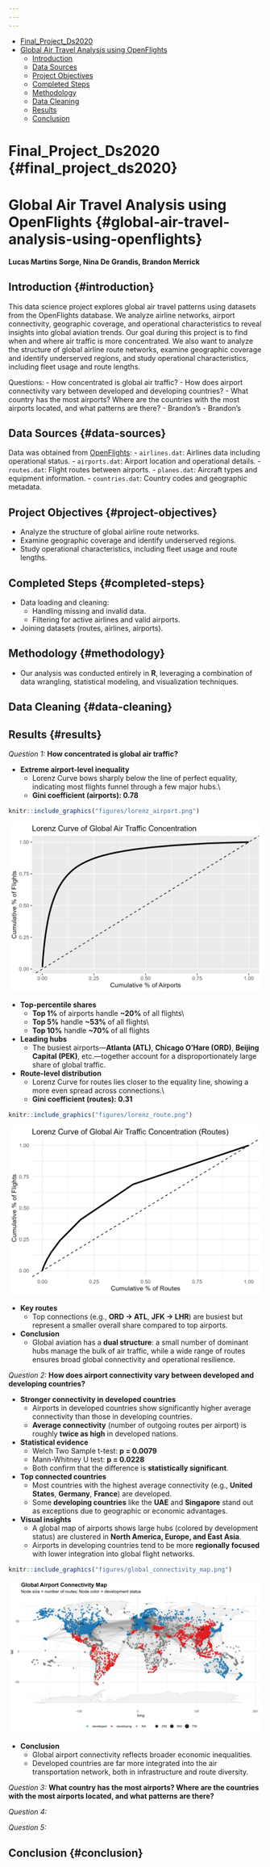 ```yaml
---
---
---
```


-   [Final_Project_Ds2020](#final_project_ds2020)
-   [Global Air Travel Analysis using OpenFlights](#global-air-travel-analysis-using-openflights)
    -   [Introduction](#introduction)
    -   [Data Sources](#data-sources)
    -   [Project Objectives](#project-objectives)
    -   [Completed Steps](#completed-steps)
    -   [Methodology](#methodology)
    -   [Data Cleaning](#data-cleaning)
    -   [Results](#results)
    -   [Conclusion](#conclusion)

# Final_Project_Ds2020 {#final_project_ds2020}

# Global Air Travel Analysis using OpenFlights {#global-air-travel-analysis-using-openflights}

**Lucas Martins Sorge, Nina De Grandis, Brandon Merrick**

## Introduction {#introduction}

This data science project explores global air travel patterns using datasets from the OpenFlights database. We analyze airline networks, airport connectivity, geographic coverage, and operational characteristics to reveal insights into global aviation trends. Our goal during this project is to find when and where air traffic is more concentrated. We also want to analyze the structure of global airline route networks, examine geographic coverage and identify underserved regions, and study operational characteristics, including fleet usage and route lengths.

Questions: - How concentrated is global air traffic? - How does airport connectivity vary between developed and developing countries? - What country has the most airports? Where are the countries with the most airports located, and what patterns are there? - Brandon’s - Brandon’s

## Data Sources {#data-sources}

Data was obtained from [OpenFlights](https://openflights.org/data.php): - `airlines.dat`: Airlines data including operational status. - `airports.dat`: Airport location and operational details. - `routes.dat`: Flight routes between airports. - `planes.dat`: Aircraft types and equipment information. - `countries.dat`: Country codes and geographic metadata.

## Project Objectives {#project-objectives}

-   Analyze the structure of global airline route networks.
-   Examine geographic coverage and identify underserved regions.
-   Study operational characteristics, including fleet usage and route lengths.

## Completed Steps {#completed-steps}

-   Data loading and cleaning:
    -   Handling missing and invalid data.
    -   Filtering for active airlines and valid airports.
-   Joining datasets (routes, airlines, airports).

## Methodology {#methodology}

-   Our analysis was conducted entirely in **R**, leveraging a combination of data wrangling, statistical modeling, and visualization techniques.

## Data Cleaning {#data-cleaning}

## Results {#results}

*Question 1:* **How concentrated is global air traffic?**

-   **Extreme airport-level inequality**
    -   Lorenz Curve bows sharply below the line of perfect equality, indicating most flights funnel through a few major hubs.\
    -   **Gini coefficient (airports): 0.78**

``` r
knitr::include_graphics("figures/lorenz_airport.png")
```

![](figures/lorenz_airport.png)<!-- -->

-   **Top-percentile shares**
    -   **Top 1%** of airports handle **\~20%** of all flights\
    -   **Top 5%** handle **\~53%** of all flights\
    -   **Top 10%** handle **\~70%** of all flights
-   **Leading hubs**
    -   The busiest airports—**Atlanta (ATL)**, **Chicago O’Hare (ORD)**, **Beijing Capital (PEK)**, etc.—together account for a disproportionately large share of global traffic.
-   **Route-level distribution**
    -   Lorenz Curve for routes lies closer to the equality line, showing a more even spread across connections.\
    -   **Gini coefficient (routes): 0.31**

``` r
knitr::include_graphics("figures/lorenz_route.png")
```

![](figures/lorenz_route.png)<!-- -->

-   **Key routes**
    -   Top connections (e.g., **ORD → ATL**, **JFK → LHR**) are busiest but represent a smaller overall share compared to top airports.
-   **Conclusion**
    -   Global aviation has a **dual structure**: a small number of dominant hubs manage the bulk of air traffic, while a wide range of routes ensures broad global connectivity and operational resilience.

*Question 2:* **How does airport connectivity vary between developed and developing countries?**

-   **Stronger connectivity in developed countries**
    -   Airports in developed countries show significantly higher average connectivity than those in developing countries.
    -   **Average connectivity** (number of outgoing routes per airport) is roughly **twice as high** in developed nations.
-   **Statistical evidence**
    -   Welch Two Sample t-test: **p = 0.0079**
    -   Mann-Whitney U test: **p = 0.0228**
    -   Both confirm that the difference is **statistically significant**.
-   **Top connected countries**
    -   Most countries with the highest average connectivity (e.g., **United States**, **Germany**, **France**) are developed.
    -   Some **developing countries** like the **UAE** and **Singapore** stand out as exceptions due to geographic or economic advantages.
-   **Visual insights**
    -   A global map of airports shows large hubs (colored by development status) are clustered in **North America, Europe, and East Asia**.
    -   Airports in developing countries tend to be more **regionally focused** with lower integration into global flight networks.

``` r
knitr::include_graphics("figures/global_connectivity_map.png")
```

![](figures/global_connectivity_map.png)<!-- -->

-   **Conclusion**
    -   Global airport connectivity reflects broader economic inequalities.
    -   Developed countries are far more integrated into the air transportation network, both in infrastructure and route diversity.

*Question 3:* **What country has the most airports? Where are the countries with the most airports located, and what patterns are there?**

*Question 4:*

*Question 5:*

## Conclusion {#conclusion}
